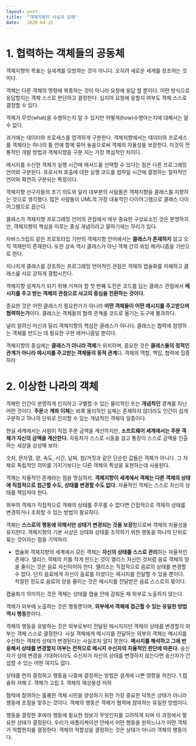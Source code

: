 ```yaml
---
layout: post
title:  "객체지향의 사실과 오해"
date:   2020-04-22
---
```

# 1. 협력하는 객체들의 공동체
객체지향의 목표는 실세계를 모방하는 것이 아니다. 오히려 새로운 세계를 창조하는 것이다.

객체는 다른 객체의 명령에 복종하는 것이 아니라 요청에 응답 할 뿐이다.
어떤 방식으로 응답할지는 객체 스스로 판단하고 결정한다. 심지어 요청에 응할지 여부도 객체 스스로 결정할 수 있다.

객체가 무엇(what)을 수행하는지 알 수 있지만 어떻게(how)수행아는지에 대해서는 알 수 없다.

과거에는 데이터와 프로세스를 엄격하게 구분한다.
객체지향에서는 데이터와 프로세스를 객체라는 하나의 틀 안에 함께 묶어 놓음으로써 객체의 자율성을 보장한다.
이것이 전통적인 개발 방법과 객체지향을 구분 지는 가장 핵심적인 차이다.

메시지를 수신한 객체가 실행 시간에 메서드를 선택할 수 있다는 점은 다른 프로그래밍 언어와 구분된다.
프로시저 호출에 대한 실행 코드를 컴파일 시간에 결정하는 절차적인 언어와 확연히 구분되는 특징이다.

객체지향 선구자들의 초기 의도와 달리 대부분의 사람들은 객체지향을 클래스를 지향하는 것으로 생각했다.
많은 사람들이 UML의 가장 대표적인 다이어그램으로 클래스 다이어그램으로 꼽는다.

클래스가 객체지향 프로그래밍 언어의 관점에서 매우 중요한 구성요소인 것은 분명하지만,
객체지향의 핵심을 이루는 중심 개념이라고 말하기에는 무리가 있다.

자바스크립트 같은 프로토타입 기반의 객체지향 언어에서는 **클래스가 존재하지** 않고 오직 객체만이 존재한다.
또한 상속 역시 클래스가 아닌 객체 간의 위임 메커니즘을 기반으로 한다.

지나치게 클래스를 강조하는 프로그래밍 언어적인 관점은 객체의 캡슐화를 저해하고 클래스를 서로 강하게 결합시킨다.

객체지향 설계자가 되기 위해 거쳐야 할 첫 번째 도전은 
코드를 담는 클래스 관점에서 **메시지를 주고 받는 객체의 관점으로 사고의 중심을 전환하는 것이다.**

중요한 것은 어떤 클래스가 필요한가가 아니라 **어떤 객체들이 어떤 메시지를 주고받으며 협력하는가**이다.
클래스는 객체들의 협력 관계를 코드로 옮기는 도구에 불과하다.

널리 알려신 미신과 달리 객체지향의 핵심은 클래스가 아니다. 
클래스는 협력에 참영하는 객체를 만드는 데 필요한
구현 메커니즘일 뿐이다.

객체지향의 중심에는 **클래스가 아니라 객체**가 위치하며, 
중요한 것은 **클래스들의 정적인 관계가 아니라 메시지를 주고받는 객체들의 동적 관계**다.
객체의 역할, 책임, 협력에 집중하라

# 2. 이상한 나라의 객체

객체란 인간이 분명하게 인지하고 구별할 수 있는 물리적인 또는 **개념적인** 경계를 지닌 어떤 것이다.
**주문**과 **계좌 이체**는 비록 물리적인 실체는 존재하지 않더라도 
인간이 쉽게 구분하고 하나의 단위로 인지할 수 있는 개념적인 객체의 일종이다.

현실 세계에서는 사람이 직접 주문 금액을 계산하지만, **소프트웨어 세계에서는 주문 객체가 자신의 금액을 계산한다.**
자동차가 스스로 시동을 걸고 통장이 스스로 금액을 인출하는 세상을 상상해 보라.

숫자, 문자열, 양, 속도, 시간, 날짜, 참/거짓과 같은 단순한 값들은 객체가 아니다.
그 자체로 독립적인 의미를 가지기보다는 다른 객체의 특성을 표현하는데 사용된다.

객체는 자율적인 존재라는 점을 명심하자. 
**객체지향이 세계에서 객체는 다른 객체의 상태에 직접적으로 접근할 수도, 상태를 변경할 수도 없다.**
자율적인 객체는 스스로 자신의 상태를 책임져야 한다. 

외부의 객체가 직접적으로 객체의 상태를 주무를 수 없다면 간접적으로 객체의 상태를 변경하거나 조회할 수 있는 방법이 필요하다.

객체는 **스스로의 행동에 의해서만 상태가 변경되는 것을 보장**함으로써 객체의 자율성을 유지한다.
객체지향의 기본 사상은 상태와 상태를 조작하기 위한 행동을 하나의 단위로 묶는 것이라는 점을 기억하라.

* 캡슐화
객체지향의 세계에서 모든 객체는 **자신의 상태를 스스로 관리**하는 자율적인 존재다. 앨리스 객체의 키를 작게 만드는 것이 앨리스 자신인 것처럼 음료 객체의 양을 줄이는 것은 음료 자신이어야 한다. 앨리스는 직접적으로 음료의 상태를 변경할 수 없다. 단지 음료에게 자신이 음료를 마셨다는 메시지를 전달할 수 있을 뿐이다. 적절한 정도로 음료의 양을 줄이는 것은 메시지를 전달받은 음료 스스로의 몫이다.

캡슐화가 의미하는 것은 객체는 상태를 캡슐 안에 감춰둔 채 외부로 노출하지 않는다. 

객체가 외부에 노출하는 것은 행동뿐이며,
**외부에서 객체에 접근할 수 있는 유일한 방법 역시 행동**뿐이다.

객체의 행동을 유발하는 것은 외부로부터 전달된 메시지지만 객체의 상태를 변경할지 여부는 객체 스스로 결정한다.
사실 객체에게 메시지를 전달하는 외부의 객체는 메시지를 수신하는 객체의 상태가 변경된다는 사실조차 알지 못한다.
**메시지를 해석하고 그에 반응해서 상태를 변경할지 여부는 전적으로 메시지 수신자의 자율적인 판단에 따른다.**
송신자가 상태 변경을 기대하더라도 수신자가 자신의 상태를 변경하지 않는다면 송신자가 간섭할 수 있는 어떤 여지도 없다.

상태를 먼저 결정하고 행동을 나중에 결정하는 방법은 설계에 나쁜 영향을 끼친다.
1.캡슐화 저해 2. 객체가 고립 3. 객체의 재상용성 저하

협력에 참여하는 훌륭한 객체 시민을 양성하기 위한 가장 중요한 덕목은 상태가 아니라 행동에 초점을 맞추는 것이다.
객체의 행동은 객체가 협력에 참여하는 유일한 방법이다.

행동을 결정한 후에야 행동에 필요한 정보가 무엇인지를 고려하게 되며 이 과정에서 필요한 상태가 결정된다.
우리가 애플리케이션 안에서 어떤 행동을 원하느냐가 어떤 객체가 적합한지를 결정한다.
객체의 적합성을 결정하는 것은 상태가 아니라 객체의 행동이다.


